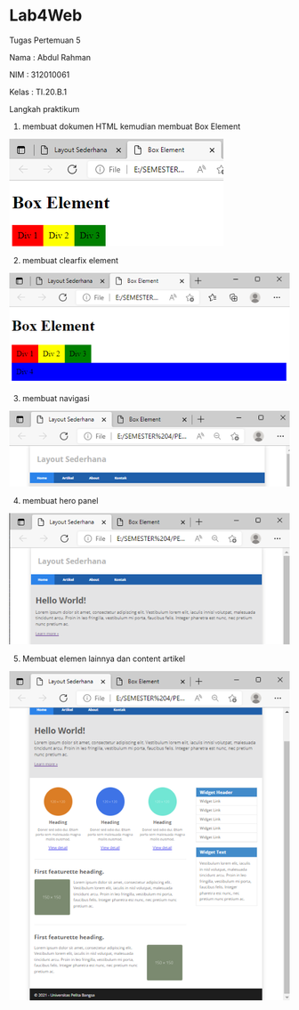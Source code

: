 # Lab4Web
Tugas Pertemuan 5

Nama : Abdul Rahman

NIM : 312010061

Kelas : TI.20.B.1


Langkah praktikum 

1. membuat dokumen HTML kemudian membuat Box Element

![pictures](pictures/1.PNG)


2. membuat clearfix element

![pictures](pictures/2.PNG)

3. membuat navigasi

![pictures](pictures/4.PNG)

4. membuat hero panel

![pictures](pictures/5.PNG)

5. Membuat elemen lainnya dan content artikel 

![pictures](pictures/3.PNG)



